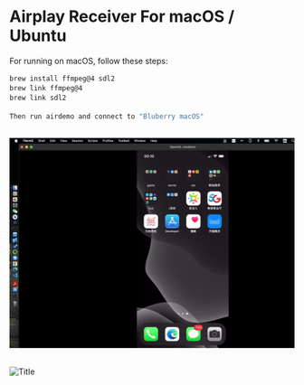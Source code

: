 # Airplay Receiver For macOS / Ubuntu

For running on macOS, follow these steps:

```bash
brew install ffmpeg@4 sdl2
brew link ffmpeg@4
brew link sdl2
 
Then run airdemo and connect to "Bluberry macOS" 
```   
  
##
![](macos-airplay-receiver.png?raw=true "Title")

##
![](linux-airplay-receiver.png?raw=true "Title")